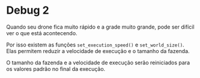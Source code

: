 # Debug 2
Quando seu drone fica muito rápido e a grade muito grande, pode ser difícil ver o que está acontecendo.

Por isso existem as funções `set_execution_speed()` e `set_world_size()`.
Elas permitem reduzir a velocidade de execução e o tamanho da fazenda.

O tamanho da fazenda e a velocidade de execução serão reiniciados para os valores padrão no final da execução.
